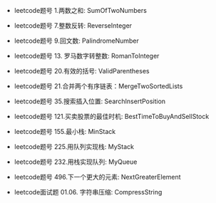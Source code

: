 * leetcode题号 1.两数之和: SumOfTwoNumbers
* leetcode题号 7.整数反转: ReverseInteger
* leetcode题号 9.回文数: PalindromeNumber
* leetcode题号 13. 罗马数字转整数: RomanToInteger
* leetcode题号 20.有效的括号: ValidParentheses
* leetcode题号 21.合并两个有序链表：MergeTwoSortedLists
* leetcode题号 35.搜索插入位置: SearchInsertPosition
* leetcode题号 121.买卖股票的最佳时机: BestTimeToBuyAndSellStock
* leetcode题号 155.最小栈: MinStack
* leetcode题号 225.用队列实现栈: MyStack
* leetcode题号 232.用栈实现队列: MyQueue
* leetcode题号 496.下一个更大的元素: NextGreaterElement

* leetcode面试题 01.06. 字符串压缩: CompressString
